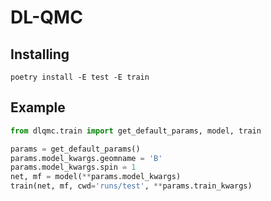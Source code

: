 # DL-QMC

## Installing

```
poetry install -E test -E train
```

## Example

```python
from dlqmc.train import get_default_params, model, train

params = get_default_params()
params.model_kwargs.geomname = 'B'
params.model_kwargs.spin = 1
net, mf = model(**params.model_kwargs)
train(net, mf, cwd='runs/test', **params.train_kwargs)
```
